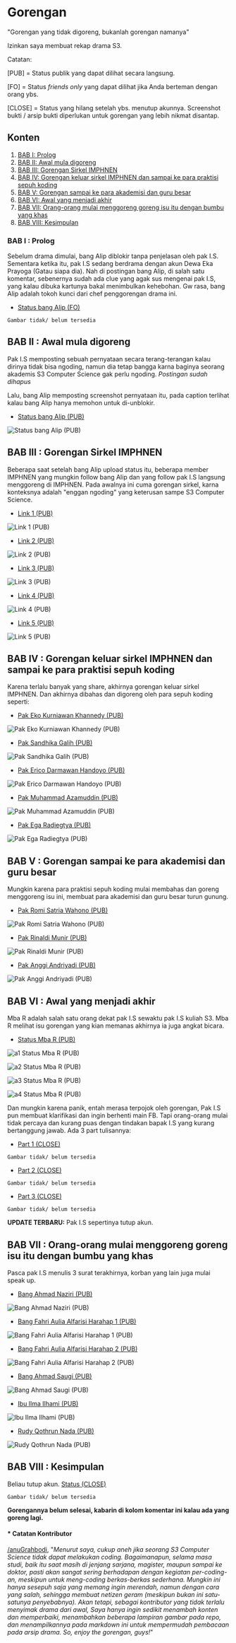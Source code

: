 # Gorengan

"Gorengan yang tidak digoreng, bukanlah gorengan namanya"

Izinkan saya membuat rekap drama S3.

Catatan:

[PUB] = Status publik yang dapat dilihat secara langsung.

[FO] = Status _friends only_ yang dapat dilihat jika Anda berteman dengan orang ybs.

[CLOSE] = Status yang hilang setelah ybs. menutup akunnya. Screenshot bukti / arsip bukti diperlukan untuk gorengan yang lebih nikmat disantap.

## Konten

1. [BAB I: Prolog](#bab-i--prolog)
2. [BAB II: Awal mula digoreng](#bab-ii--awal-mula-digoreng)
3. [BAB III: Gorengan Sirkel IMPHNEN](#bab-iii--gorengan-sirkel-imphnen)
4. [BAB IV: Gorengan keluar sirkel IMPHNEN dan sampai ke para praktisi sepuh koding](#bab-iv--gorengan-keluar-sirkel-imphnen-dan-sampai-ke-para-praktisi-sepuh-koding)
5. [BAB V: Gorengan sampai ke para akademisi dan guru besar](#bab-v--gorengan-sampai-ke-para-akademisi-dan-guru-besar)
6. [BAB VI: Awal yang menjadi akhir](#bab-vi--awal-yang-menjadi-akhir)
7. [BAB VII: Orang-orang mulai menggoreng goreng isu itu dengan bumbu yang khas](#bab-vii--orang-orang-mulai-menggoreng-goreng-isu-itu-dengan-bumbu-yang-khas)
8. [BAB VIII: Kesimpulan](#bab-viii--kesimpulan)

### BAB I : Prolog

Sebelum drama dimulai, bang Alip diblokir tanpa penjelasan oleh pak I.S. Sementara ketika itu, pak I.S sedang berdrama dengan akun Dewa Eka Prayoga (Gatau siapa dia). Nah di postingan bang Alip, di salah satu komentar, sebenernya sudah ada clue yang agak sus mengenai pak I.S, yang kalau dibuka kartunya bakal menimbulkan kehebohan. Gw rasa, bang Alip adalah tokoh kunci dari chef penggorengan drama ini.

- [Status bang Alip (FO)](https://www.facebook.com/muhammadalif.ramadhan.37/posts/1874064149683193)

`Gambar tidak/ belum tersedia`

## BAB II : Awal mula digoreng

Pak I.S memposting sebuah pernyataan secara terang-terangan kalau dirinya tidak bisa ngoding, namun dia tetap bangga karna baginya seorang akademis S3 Computer Science gak perlu ngoding.
*Postingan sudah dihapus*

Lalu, bang Alip memposting screenshot pernyataan itu, pada caption terlihat kalau bang Alip hanya memohon untuk di-unblokir.

- [Status bang Alip (PUB)](https://www.facebook.com/muhammadalif.ramadhan.37/posts/1880454602377481)

![Status bang Alip (PUB)](Lampiran-Arsip/BAB-2/Status%20bang%20Alip%20(PUB).png)

## BAB III : Gorengan Sirkel IMPHNEN

Beberapa saat setelah bang Alip upload status itu, beberapa member IMPHNEN yang mungkin follow bang Alip dan yang follow pak I.S langsung menggoreng di IMPHNEN. Pada awalnya ini cuma gorengan sirkel, karna konteksnya adalah "enggan ngoding" yang keterusan sampe S3 Computer Science.

- [Link 1 (PUB)](https://www.facebook.com/groups/programmerhandal/permalink/1113874429835739/)

![Link 1 (PUB)](Lampiran-Arsip/BAB-3/Link%201%20(PUB).png)

- [Link 2 (PUB)](https://www.facebook.com/groups/programmerhandal/permalink/1113872469835935/)

![Link 2 (PUB)](Lampiran-Arsip/BAB-3/Link%202%20(PUB).png)

- [Link 3 (PUB)](https://www.facebook.com/groups/programmerhandal/permalink/1114269093129606/)

![Link 3 (PUB)](Lampiran-Arsip/BAB-3/Link%203%20(PUB).png)

- [Link 4 (PUB)](https://www.facebook.com/groups/programmerhandal/permalink/1114557746434074/)

![Link 4 (PUB)](Lampiran-Arsip/BAB-3/Link%204%20(PUB).png)

- [Link 5 (PUB)](https://www.facebook.com/groups/programmerhandal/permalink/1113878483168667/)

![Link 5 (PUB)](Lampiran-Arsip/BAB-3/Link%205%20(PUB).png)

## BAB IV : Gorengan keluar sirkel IMPHNEN dan sampai ke para praktisi sepuh koding

Karena terlalu banyak yang share, akhirnya gorengan keluar sirkel IMPHNEN. Dan akhirnya dibahas dan digoreng oleh para sepuh koding seperti:

- [Pak Eko Kurniawan Khannedy (PUB)](https://www.facebook.com/khannedy/posts/10230886121114038)

![Pak Eko Kurniawan Khannedy (PUB)](Lampiran-Arsip/BAB-4/Pak%20Eko%20Kurniawan%20Khannedy%20(PUB).png)

- [Pak Sandhika Galih (PUB)](https://www.facebook.com/reel/3697512123897044)

![Pak Sandhika Galih (PUB)](Lampiran-Arsip/BAB-4/Pak%20Sandhika%20Galih%20(PUB).png)

- [Pak Erico Darmawan Handoyo (PUB)](https://www.facebook.com/erico.darmawan.h/posts/10231236276108306)

![Pak Erico Darmawan Handoyo (PUB)](Lampiran-Arsip/BAB-4/Pak%20Erico%20Darmawan%20Handoyo%20(PUB).png)

- [Pak Muhammad Azamuddin (PUB)](https://www.facebook.com/script.holic/posts/7738703162889536)

![Pak Muhammad Azamuddin (PUB)](Lampiran-Arsip/BAB-4/Pak%20Muhammad%20Azamuddin%20(PUB).png)

- [Pak Ega Radiegtya (PUB)](https://www.facebook.com/ega.radiegtya/posts/10226429400422950)

![Pak Ega Radiegtya (PUB)](Lampiran-Arsip/BAB-4/Pak%20Ega%20Radiegtya%20(PUB).png)

## BAB V : Gorengan sampai ke para akademisi dan guru besar

Mungkin karena para praktisi sepuh koding mulai membahas dan goreng menggoreng isu ini, membuat para akademisi dan guru besar turun gunung.

- [Pak Romi Satria Wahono (PUB)](https://www.facebook.com/romisatriawahono/posts/10229127437262861)

![Pak Romi Satria Wahono (PUB)](Lampiran-Arsip/BAB-5/Pak%20Romi%20Satria%20Wahono%20(PUB).png)

- [Pak Rinaldi Munir (PUB)](https://www.facebook.com/rinaldi.munir/posts/8020630298004925)

![Pak Rinaldi Munir (PUB)](Lampiran-Arsip/BAB-5/Pak%20Rinaldi%20Munir%20(PUB).png)

- [Pak Anggi Andriyadi (PUB)](https://www.facebook.com/anggi.andriyadi/posts/10228765463594687)

![Pak Anggi Andriyadi (PUB)](Lampiran-Arsip/BAB-5/Pak%20Anggi%20Andriyadi%20(PUB).png)

## BAB VI : Awal yang menjadi akhir

Mba R adalah salah satu orang dekat pak I.S sewaktu pak I.S kuliah S3. Mba R melihat isu gorengan yang kian memanas akhirnya ia juga angkat bicara.

- [Status Mba R (PUB)](https://www.facebook.com/bibliobookstore/posts/3638480436390737)

![a1 Status Mba R (PUB)](Lampiran-Arsip/BAB-6/a1%20Status%20Mba%20R%20(PUB).png)

![a2 Status Mba R (PUB)](Lampiran-Arsip/BAB-6/a2%20Status%20Mba%20R%20(PUB).png)

![a3 Status Mba R (PUB)](Lampiran-Arsip/BAB-6/a3%20Status%20Mba%20R%20(PUB).png)

![a4 Status Mba R (PUB)](Lampiran-Arsip/BAB-6/a4%20Status%20Mba%20R%20(PUB).png)

Dan mungkin karena panik, entah merasa terpojok oleh gorengan, Pak I.S pun membuat klarifikasi dan ingin berhenti main FB. Tapi orang-orang mulai tidak percaya dan kurang puas dengan tindakan bapak I.S yang kurang bertanggung jawab. Ada 3 part tulisannya:

- [Part 1 (CLOSE)](https://www.facebook.com/Irwansight1/posts/1636196010468479)

`Gambar tidak/ belum tersedia`

- [Part 2 (CLOSE)](https://www.facebook.com/Irwansight1/posts/1636196147135132)

`Gambar tidak/ belum tersedia`

- [Part 3 (CLOSE)](https://www.facebook.com/Irwansight1/posts/1636196803801733)

`Gambar tidak/ belum tersedia`

**UPDATE TERBARU:** Pak I.S sepertinya tutup akun.

## BAB VII : Orang-orang mulai menggoreng goreng isu itu dengan bumbu yang khas

Pasca pak I.S menulis 3 surat terakhirnya, korban yang lain juga mulai speak up.

- [Bang Ahmad Naziri (PUB)](https://www.facebook.com/share/p/cA8jCkDzQ2HVTott/?mibextid=oFDknk)

![Bang Ahmad Naziri (PUB)](Lampiran-Arsip/BAB-7/Bang%20Ahmad%20Naziri%20(PUB).png)

- [Bang Fahri Aulia Alfarisi Harahap 1 (PUB)](https://www.facebook.com/fahriauliaalfarisi.harahap/posts/7297437470382529)

![Bang Fahri Aulia Alfarisi Harahap 1 (PUB)](Lampiran-Arsip/BAB-7/Bang%20Fahri%20Aulia%20Alfarisi%20Harahap%201%20(PUB).png)

- [Bang Fahri Aulia Alfarisi Harahap 2 (PUB)](https://www.facebook.com/fahriauliaalfarisi.harahap/posts/7299251130201163)

![Bang Fahri Aulia Alfarisi Harahap 2 (PUB)](Lampiran-Arsip/BAB-7/Bang%20Fahri%20Aulia%20Alfarisi%20Harahap%202%20(PUB).png)

- [Bang Ahmad Saugi (PUB)](https://www.facebook.com/ahmadsaugi.gis/posts/7382616251864125)

![Bang Ahmad Saugi (PUB)](Lampiran-Arsip/BAB-7/Bang%20Ahmad%20Saugi%20(PUB).png)

- [Ibu Ilma Ilhami (PUB)](https://www.facebook.com/ilma.ilhami/posts/pfbid0WSRgaivhkWFNB3swbejVwvYLHVVqn3iuk4noeTK6NfdoeDT4cv82hXbJm5uLgMn8l)

![Ibu Ilma Ilhami (PUB)](Lampiran-Arsip/BAB-7/Ibu%20Ilma%20Ilhami%20(PUB).png)

- [Rudy Qothrun Nada (PUB)](https://www.facebook.com/rudy.Qothrun/posts/pfbid02G3d6xJqHs3vKq5YEAYyHQVQ9WJRLSJvEfLZX3q6YDwqhW2wLmjgdXVzTR53wbctSl)

![Rudy Qothrun Nada (PUB)](Lampiran-Arsip/BAB-7/Rudy%20Qothrun%20Nada%20(PUB).png)

## BAB VIII : Kesimpulan

Beliau tutup akun.
[Status (CLOSE)](https://www.facebook.com/fzn0x/posts/pfbid02Js7P1hfudY2HaJgTDT4USLJQxKJXvaQ5NDu3VF9XiYqzcJa317ZsJtyCuvFKNjKzl)

`Gambar tidak/ belum tersedia`

**Gorengannya belum selesai, kabarin di kolom komentar ini kalau ada yang goreng lagi.**

#### * Catatan Kontributor

[/anuGrahbodi](https://github.com/anuGrahbodi), "_Menurut saya, cukup aneh jika seorang S3 Computer Science tidak dapat melakukan coding. Bagaimanapun, selama masa studi, baik itu saat masih di jenjang sarjana, magister, maupun sampai ke doktor, pasti akan sangat sering berhadapan dengan kegiatan per-coding-an, meskipun untuk meng-coding berkas-berkas sederhana. Mungkin ini hanya sesepuh saja yang memang ingin merendah, namun dengan cara yang salah, sehingga membuat netizen geram (meskipun bukan ini satu-satunya penyebabnya). Akan tetapi, sebagai kontributor yang tidak terlalu menyimak drama dari awal, Saya hanya ingin sedikit menambah konten dan memperbaiki, menambahkan beberapa lampiran gambar pada repo, dan menampilkannya pada markdown ini untuk mempermudah pembacaan pada arsip drama. So, enjoy the gorengan, guys!_"
